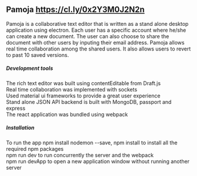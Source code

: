 ## Pamoja  https://cl.ly/0x2Y3M0J2N2n
 Pamoja is a collaborative text editor that is written as a stand alone desktop application using electron. Each user has a specific account where he/she can create a new document. The user can also choose to share the document with other users by inputing their email address. Pamoja allows real time collaboration among the shared users. It also allows users to revert to past 10 saved versions.
 
##### Development tools 
The rich text editor was built using contentEditable from Draft.js <br />
Real time collaboration was implemented with sockets <br />
Used material ui frameworks to provide a great user experience <br />
Stand alone JSON API backend is built with MongoDB, passport and express <br />
The react application was bundled using webpack <br />
##### Installation
To run the app npm install nodemon --save, npm install to install all the required npm packages  <br />
npm run dev to run  concurrently the server and the webpack <br />
npm run devApp to open a new application window without running another server <br />



